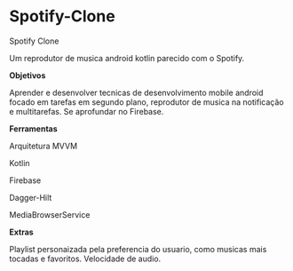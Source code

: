 # Spotify-Clone
Spotify Clone

Um reprodutor de musica android kotlin parecido com o Spotify.

**Objetivos**

Aprender e desenvolver tecnicas de desenvolvimento mobile android focado em tarefas em segundo plano, reprodutor de musica na notificação e multitarefas. 
Se aprofundar no Firebase.

**Ferramentas**

Arquitetura MVVM

Kotlin 

Firebase

Dagger-Hilt

MediaBrowserService


**Extras**

Playlist personaizada pela preferencia do usuario, como musicas mais tocadas e favoritos.
Velocidade de audio.

